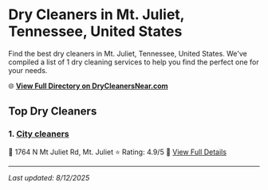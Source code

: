 # Dry Cleaners in Mt. Juliet, Tennessee, United States

Find the best dry cleaners in Mt. Juliet, Tennessee, United States. We've compiled a list of 1 dry cleaning services to help you find the perfect one for your needs.

🌐 **[View Full Directory on DryCleanersNear.com](https://drycleanersnear.com/city/US/Tennessee/Mt.%20Juliet)**

## Top Dry Cleaners

### 1. [City cleaners](https://drycleanersnear.com/dryCleaner/6861efad6d1fa2e11f513a2f/city-cleaners)
📍 1764 N Mt Juliet Rd, Mt. Juliet
⭐ Rating: 4.9/5
🔗 [View Full Details](https://drycleanersnear.com/dryCleaner/6861efad6d1fa2e11f513a2f/city-cleaners)


---

*Last updated: 8/12/2025*
